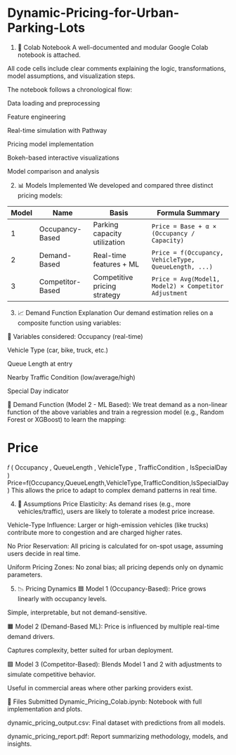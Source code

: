 # Dynamic-Pricing-for-Urban-Parking-Lots
1. 🧾 Colab Notebook
A well-documented and modular Google Colab notebook is attached.

All code cells include clear comments explaining the logic, transformations, model assumptions, and visualization steps.

The notebook follows a chronological flow:

Data loading and preprocessing

Feature engineering

Real-time simulation with Pathway

Pricing model implementation

Bokeh-based interactive visualizations

Model comparison and analysis

2. 📊 Models Implemented
We developed and compared three distinct pricing models:

| Model | Name             | Basis                        | Formula Summary                                       |
| ----- | ---------------- | ---------------------------- | ----------------------------------------------------- |
| 1     | Occupancy-Based  | Parking capacity utilization | `Price = Base + α × (Occupancy / Capacity)`           |
| 2     | Demand-Based     | Real-time features + ML      | `Price = f(Occupancy, VehicleType, QueueLength, ...)` |
| 3     | Competitor-Based | Competitive pricing strategy | `Price = Avg(Model1, Model2) × Competitor Adjustment` |


3. 📈 Demand Function Explanation
Our demand estimation relies on a composite function using variables:

🔧 Variables considered:
Occupancy (real-time)

Vehicle Type (car, bike, truck, etc.)

Queue Length at entry

Nearby Traffic Condition (low/average/high)

Special Day indicator

📐 Demand Function (Model 2 - ML Based):
We treat demand as a non-linear function of the above variables and train a regression model (e.g., Random Forest or XGBoost) to learn the mapping:

Price
=
𝑓
(
Occupancy
,
QueueLength
,
VehicleType
,
TrafficCondition
,
IsSpecialDay
)
Price=f(Occupancy,QueueLength,VehicleType,TrafficCondition,IsSpecialDay)
This allows the price to adapt to complex demand patterns in real time.

4. 📎 Assumptions
Price Elasticity: As demand rises (e.g., more vehicles/traffic), users are likely to tolerate a modest price increase.

Vehicle-Type Influence: Larger or high-emission vehicles (like trucks) contribute more to congestion and are charged higher rates.

No Prior Reservation: All pricing is calculated for on-spot usage, assuming users decide in real time.

Uniform Pricing Zones: No zonal bias; all pricing depends only on dynamic parameters.

5. 📉 Pricing Dynamics
🟦 Model 1 (Occupancy-Based):
Price grows linearly with occupancy levels.

Simple, interpretable, but not demand-sensitive.

🟧 Model 2 (Demand-Based ML):
Price is influenced by multiple real-time demand drivers.

Captures complexity, better suited for urban deployment.

🟩 Model 3 (Competitor-Based):
Blends Model 1 and 2 with adjustments to simulate competitive behavior.

Useful in commercial areas where other parking providers exist.

📁 Files Submitted
Dynamic_Pricing_Colab.ipynb: Notebook with full implementation and plots.

dynamic_pricing_output.csv: Final dataset with predictions from all models.

dynamic_pricing_report.pdf: Report summarizing methodology, models, and insights.
